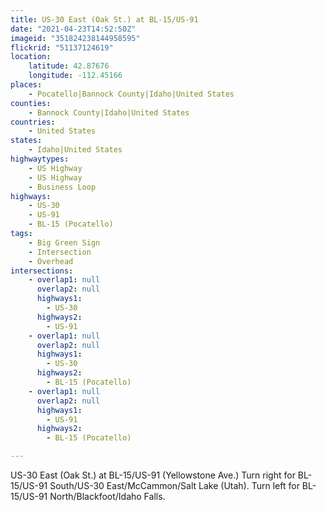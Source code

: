 ```yaml
---
title: US-30 East (Oak St.) at BL-15/US-91
date: "2021-04-23T14:52:50Z"
imageid: "351824238144958595"
flickrid: "51137124619"
location:
    latitude: 42.87676
    longitude: -112.45166
places:
    - Pocatello|Bannock County|Idaho|United States
counties:
    - Bannock County|Idaho|United States
countries:
    - United States
states:
    - Idaho|United States
highwaytypes:
    - US Highway
    - US Highway
    - Business Loop
highways:
    - US-30
    - US-91
    - BL-15 (Pocatello)
tags:
    - Big Green Sign
    - Intersection
    - Overhead
intersections:
    - overlap1: null
      overlap2: null
      highways1:
        - US-30
      highways2:
        - US-91
    - overlap1: null
      overlap2: null
      highways1:
        - US-30
      highways2:
        - BL-15 (Pocatello)
    - overlap1: null
      overlap2: null
      highways1:
        - US-91
      highways2:
        - BL-15 (Pocatello)

---
```

US-30 East (Oak St.) at BL-15/US-91 (Yellowstone Ave.)  Turn right for BL-15/US-91 South/US-30 East/McCammon/Salt Lake (Utah).  Turn left for BL-15/US-91 North/Blackfoot/Idaho Falls.